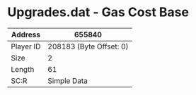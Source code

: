 
#  Upgrades.dat - Gas Cost Base
Address   | 655840
----------|-------------
Player ID | 208183 (Byte Offset: 0)
Size 	  | 2
Length 	  | 61
SC:R      | Simple Data



